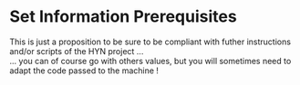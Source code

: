 Set Information Prerequisites
==
This is just a proposition to be sure to be compliant with futher instructions and/or scripts of the HYN project ...  
... you can of course go with others values, but you will sometimes need to adapt the code passed to the machine !


